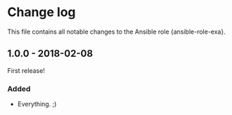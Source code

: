 # Change log

This file contains all notable changes to the Ansible role {ansible-role-exa}.

## 1.0.0 - 2018-02-08

First release!

### Added
- Everything. ;)
